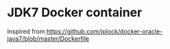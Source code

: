 # JDK7 Docker container
Inspired from https://github.com/jplock/docker-oracle-java7/blob/master/Dockerfile
